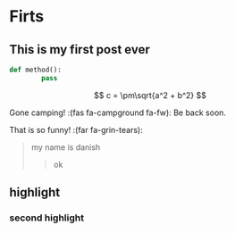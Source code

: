 # Firts


## This is my first post ever

<!--more-->

```python
def method():
        pass
```

$$
c = \pm\sqrt{a^2 + b^2}
$$

Gone camping! :(fas fa-campground fa-fw): Be back soon.

That is so funny! :(far fa-grin-tears):

> my name is danish
>
> > ok

## highlight

### second highlight

